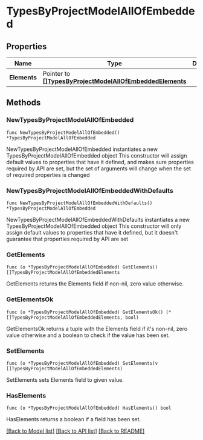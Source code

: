 # TypesByProjectModelAllOfEmbedded

## Properties

Name | Type | Description | Notes
------------ | ------------- | ------------- | -------------
**Elements** | Pointer to [**[]TypesByProjectModelAllOfEmbeddedElements**](TypesByProjectModelAllOfEmbeddedElements.md) |  | [optional] 

## Methods

### NewTypesByProjectModelAllOfEmbedded

`func NewTypesByProjectModelAllOfEmbedded() *TypesByProjectModelAllOfEmbedded`

NewTypesByProjectModelAllOfEmbedded instantiates a new TypesByProjectModelAllOfEmbedded object
This constructor will assign default values to properties that have it defined,
and makes sure properties required by API are set, but the set of arguments
will change when the set of required properties is changed

### NewTypesByProjectModelAllOfEmbeddedWithDefaults

`func NewTypesByProjectModelAllOfEmbeddedWithDefaults() *TypesByProjectModelAllOfEmbedded`

NewTypesByProjectModelAllOfEmbeddedWithDefaults instantiates a new TypesByProjectModelAllOfEmbedded object
This constructor will only assign default values to properties that have it defined,
but it doesn't guarantee that properties required by API are set

### GetElements

`func (o *TypesByProjectModelAllOfEmbedded) GetElements() []TypesByProjectModelAllOfEmbeddedElements`

GetElements returns the Elements field if non-nil, zero value otherwise.

### GetElementsOk

`func (o *TypesByProjectModelAllOfEmbedded) GetElementsOk() (*[]TypesByProjectModelAllOfEmbeddedElements, bool)`

GetElementsOk returns a tuple with the Elements field if it's non-nil, zero value otherwise
and a boolean to check if the value has been set.

### SetElements

`func (o *TypesByProjectModelAllOfEmbedded) SetElements(v []TypesByProjectModelAllOfEmbeddedElements)`

SetElements sets Elements field to given value.

### HasElements

`func (o *TypesByProjectModelAllOfEmbedded) HasElements() bool`

HasElements returns a boolean if a field has been set.


[[Back to Model list]](../README.md#documentation-for-models) [[Back to API list]](../README.md#documentation-for-api-endpoints) [[Back to README]](../README.md)



